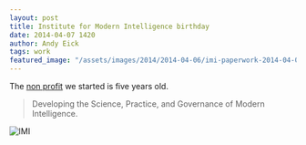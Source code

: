 ```yaml
---
layout: post
title: Institute for Modern Intelligence birthday
date: 2014-04-07 1420
author: Andy Eick
tags: work
featured_image: "/assets/images/2014/2014-04-06/imi-paperwork-2014-04-06-14-30-09.jpg"
---
```

The [non profit](http://imintel.org) we started is five years old.

> Developing the Science, Practice, and Governance of Modern Intelligence.

![IMI](/assets/images/2014/2014-04-06/imi-paperwork-2014-04-06-14-30-09.jpg)


